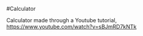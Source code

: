 #Calculator

Calculator made through a Youtube tutorial, https://www.youtube.com/watch?v=sBJmRD7kNTk
